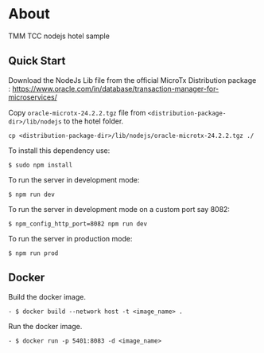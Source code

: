 # About
TMM TCC nodejs hotel sample

## Quick Start

Download the NodeJs Lib file from the official MicroTx Distribution package : https://www.oracle.com/in/database/transaction-manager-for-microservices/

Copy `oracle-microtx-24.2.2.tgz` file from `<distribution-package-dir>/lib/nodejs` to the hotel folder.

```
cp <distribution-package-dir>/lib/nodejs/oracle-microtx-24.2.2.tgz ./
```

To install this dependency use:

```
$ sudo npm install
```
To run the server in development mode:
```
$ npm run dev
```
To run the server in development mode on a custom port say 8082:
```
$ npm_config_http_port=8082 npm run dev
```

To run the server in production mode:
```
$ npm run prod
```

## Docker 

Build the docker image.
```
- $ docker build --network host -t <image_name> .
```

Run the docker image.
```
- $ docker run -p 5401:8083 -d <image_name>
```